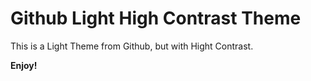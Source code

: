 # Github Light High Contrast Theme

This is a Light Theme from Github, but with Hight Contrast.


**Enjoy!**